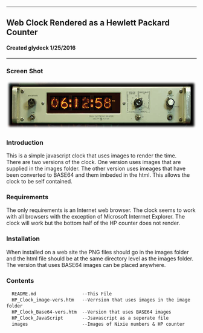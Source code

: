 -----------------------------------------------
## Web Clock Rendered as a Hewlett Packard Counter
#### Created glydeck 1/25/2016
-----------------------------------------------
### Screen Shot
![Screen Shot](/images/screenShot.png) 

### Introduction
This is a simple javascript clock that uses images to render the time.  
There are two versions of the clock.  One version uses images that are 
supplied in the images folder.  The other version uses imeages that have 
been converted to BASE64 and them imbeded in the html.  This allows the 
clock to be self contained.

### Requirements
The only requirements is an Internet web browser.  The clock seems to work 
with all browsers with the exception of Microsoft Interrnet Explorer.
The clock will work but the bottom half of the HP counter does not render.

### Installation
When installed on a web site the PNG files should go in the images folder 
and the html file should be at the same directory level as the images folder.
The version that uses BASE64 images can be placed anywhere.

### Contents 
      README.md                 --This File
      HP_Clock_image-vers.htm   --Verrsion that uses images in the image folder
      HP_Clock_Base64-vers.htm  --Version that uses BASE64 images
      HP_Clock_JavaScript       --Jsavascript as a seperate file
      images                    --Images of Nixie numbers & HP counter  